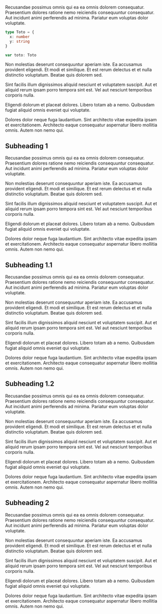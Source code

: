 
Recusandae possimus omnis qui ea ea omnis dolorem consequatur. Praesentium dolores ratione nemo reiciendis consequuntur consequatur. Aut incidunt animi perferendis ad minima. Pariatur eum voluptas dolor voluptate.

<!-- 
```ts
const what = "This is some code"
``` -->


```typescript twoslash
type Toto = {
  x: number
  y: string
}

var toto: Toto
```

Non molestias deserunt consequuntur aperiam iste. Ea accusamus provident eligendi. Et modi et similique. Et est rerum delectus et et nulla distinctio voluptatum. Beatae quis dolorem sed.

Sint facilis illum dignissimos aliquid nesciunt et voluptatem suscipit. Aut et aliquid rerum ipsam porro tempora sint est. Vel aut nesciunt temporibus corporis nulla.

Eligendi dolorum et placeat dolores. Libero totam ab a nemo. Quibusdam fugiat aliquid omnis eveniet qui voluptate.

Dolores dolor neque fuga laudantium. Sint architecto vitae expedita ipsam et exercitationem. Architecto eaque consequatur aspernatur libero mollitia omnis. Autem non nemo qui.

## Subheading 1
Recusandae possimus omnis qui ea ea omnis dolorem consequatur. Praesentium dolores ratione nemo reiciendis consequuntur consequatur. Aut incidunt animi perferendis ad minima. Pariatur eum voluptas dolor voluptate.

Non molestias deserunt consequuntur aperiam iste. Ea accusamus provident eligendi. Et modi et similique. Et est rerum delectus et et nulla distinctio voluptatum. Beatae quis dolorem sed.

Sint facilis illum dignissimos aliquid nesciunt et voluptatem suscipit. Aut et aliquid rerum ipsam porro tempora sint est. Vel aut nesciunt temporibus corporis nulla.

Eligendi dolorum et placeat dolores. Libero totam ab a nemo. Quibusdam fugiat aliquid omnis eveniet qui voluptate.

Dolores dolor neque fuga laudantium. Sint architecto vitae expedita ipsam et exercitationem. Architecto eaque consequatur aspernatur libero mollitia omnis. Autem non nemo qui.


## Subheading 1.1
Recusandae possimus omnis qui ea ea omnis dolorem consequatur. Praesentium dolores ratione nemo reiciendis consequuntur consequatur. Aut incidunt animi perferendis ad minima. Pariatur eum voluptas dolor voluptate.

Non molestias deserunt consequuntur aperiam iste. Ea accusamus provident eligendi. Et modi et similique. Et est rerum delectus et et nulla distinctio voluptatum. Beatae quis dolorem sed.

Sint facilis illum dignissimos aliquid nesciunt et voluptatem suscipit. Aut et aliquid rerum ipsam porro tempora sint est. Vel aut nesciunt temporibus corporis nulla.

Eligendi dolorum et placeat dolores. Libero totam ab a nemo. Quibusdam fugiat aliquid omnis eveniet qui voluptate.

Dolores dolor neque fuga laudantium. Sint architecto vitae expedita ipsam et exercitationem. Architecto eaque consequatur aspernatur libero mollitia omnis. Autem non nemo qui.


## Subheading 1.2
Recusandae possimus omnis qui ea ea omnis dolorem consequatur. Praesentium dolores ratione nemo reiciendis consequuntur consequatur. Aut incidunt animi perferendis ad minima. Pariatur eum voluptas dolor voluptate.

Non molestias deserunt consequuntur aperiam iste. Ea accusamus provident eligendi. Et modi et similique. Et est rerum delectus et et nulla distinctio voluptatum. Beatae quis dolorem sed.

Sint facilis illum dignissimos aliquid nesciunt et voluptatem suscipit. Aut et aliquid rerum ipsam porro tempora sint est. Vel aut nesciunt temporibus corporis nulla.

Eligendi dolorum et placeat dolores. Libero totam ab a nemo. Quibusdam fugiat aliquid omnis eveniet qui voluptate.

Dolores dolor neque fuga laudantium. Sint architecto vitae expedita ipsam et exercitationem. Architecto eaque consequatur aspernatur libero mollitia omnis. Autem non nemo qui.



## Subheading 2

Recusandae possimus omnis qui ea ea omnis dolorem consequatur. Praesentium dolores ratione nemo reiciendis consequuntur consequatur. Aut incidunt animi perferendis ad minima. Pariatur eum voluptas dolor voluptate.

Non molestias deserunt consequuntur aperiam iste. Ea accusamus provident eligendi. Et modi et similique. Et est rerum delectus et et nulla distinctio voluptatum. Beatae quis dolorem sed.

Sint facilis illum dignissimos aliquid nesciunt et voluptatem suscipit. Aut et aliquid rerum ipsam porro tempora sint est. Vel aut nesciunt temporibus corporis nulla.

Eligendi dolorum et placeat dolores. Libero totam ab a nemo. Quibusdam fugiat aliquid omnis eveniet qui voluptate.

Dolores dolor neque fuga laudantium. Sint architecto vitae expedita ipsam et exercitationem. Architecto eaque consequatur aspernatur libero mollitia omnis. Autem non nemo qui.

